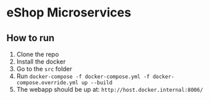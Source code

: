 # eShop Microservices


## How to run
1. Clone the repo
2. Install the docker
3. Go to the `src` folder
4. Run `docker-compose -f docker-compose.yml -f docker-compose.override.yml up --build`
5. The webapp should be up at: `http://host.docker.internal:8006/`
